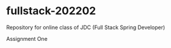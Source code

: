 # fullstack-202202
Repository for online class of JDC (Full Stack Spring Developer)

Assignment One

